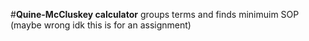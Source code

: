 #**Quine-McCluskey calculator**
groups terms and finds minimuim SOP
(maybe wrong idk this is for an assignment)
